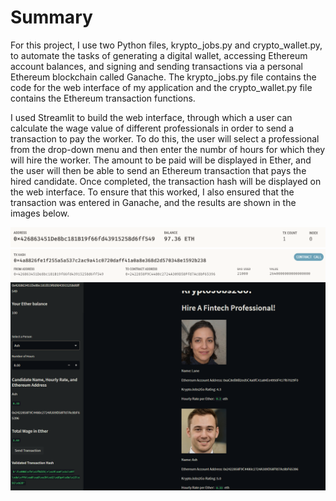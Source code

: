 # Summary
For this project, I use two Python files, krypto_jobs.py and crypto_wallet.py, to automate the tasks of generating a digital wallet, accessing Ethereum account balances, and signing and sending transactions via a personal Ethereum blockchain called Ganache. The krypto_jobs.py file contains the code for the web interface of my application and the crypto_wallet.py file contains the Ethereum transaction functions.

I used Streamlit to build the web interface, through which a user can calculate the wage value of different professionals in order to send a transaction to pay the worker. To do this, the user will select a professional from the drop-down menu and then enter the numbr of hours for which they will hire the worker. The amount to be paid will be displayed in Ether, and the user will then be able to send an Ethereum transaction that pays the hired candidate. Once completed, the transaction hash will be displayed on the web interface. To ensure that this worked, I also ensured that the transaction was entered in Ganache, and the results are shown in the images below.

![Transaction](Images/transaction.PNG)
![Transaction_hash](Images/transaction_hash.PNG)
![streamlit](Images/streamlit.PNG)